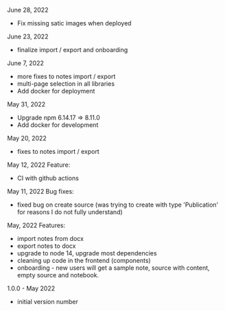 June 28, 2022
- Fix missing satic images when deployed

June 23, 2022
- finalize import / export and onboarding

June 7, 2022
- more fixes to notes import / export
- multi-page selection in all libraries
- Add docker for deployment

May 31, 2022
- Upgrade npm 6.14.17 => 8.11.0
- Add docker for development

May 20, 2022
- fixes to notes import / export


May 12, 2022
Feature:
- CI with github actions

May 11, 2022
Bug fixes:
- fixed bug on create source (was trying to create with type 'Publication' for reasons I do not fully understand)

May, 2022
Features:
- import notes from docx
- export notes to docx
- upgrade to node 14, upgrade most dependencies
- cleaning up code in the frontend (components)
- onboarding - new users will get a sample note, source with content, empty source and notebook.

1.0.0 - May 2022

- initial version number
